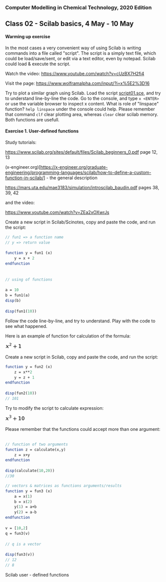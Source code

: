 ### Computer Modelling in Chemical Technology, 2020 Edition

## Class 02 - Scilab basics, 4 May - 10 May

#### Warming up exercise

In the most cases a very convenient way of using Scilab is writing commands into a file called "script". The script is a simply text file, which could be load/save/sent, or edit via a text editor, even by notepad. Scilab could load & execute the script.

Watch the video: https://www.youtube.com/watch?v=cUzBX7H2fi4

Visit the page: https://www.wolframalpha.com/input/?i=x%5E2%3D16

Try to plot a similar graph using Scilab.
Load the script [script01.sce](https://raw.githubusercontent.com/sbednarz/scilab/master/2020/02/script01.sce), and try to understand line-by-line the code.
Go to the console, and type `x <ENTER>` or use the variable browser to inspect x content. What is role of "linspace" function? `help linspace` under the console could help.
Please remember that command `clf` clear plotting area, whereas `clear` clear scilab memory. Both functions are usefull.


#### Exercise 1. User-defined functions

Study tutorials:

https://www.scilab.org/sites/default/files/Scilab_beginners_0.pdf page 12, 13

(x-engineer.org)[https://x-engineer.org/graduate-engineering/programming-languages/scilab/how-to-define-a-custom-function-in-scilab/] - the general description

https://mars.uta.edu/mae3183/simulation/introscilab_baudin.pdf pages 38, 39, 42

and the video:

https://www.youtube.com/watch?v=ZEa2xOXwrJs


Create a new script in Scilab/Scinotes, copy and paste the code, and run the script:

```scilab
// fun1 => a function name
// y => return value

function y = fun1 (x)
	y = x + 2
endfunction


// using of functions

a = 10
b = fun1(a)
disp(b)

disp(fun1(10))
```

Follow the code line-by-line, and try to understand. 
Play with the code to see what happened.

Here is an example of function for calculation of the formula:

<img src="00.png" />

Create a new script in Scilab, copy and paste the code, and run the script:

```scilab
function y = fun2 (x)
	z = x**2
	y = z + 1
endfunction

disp(fun2(10))
// 101
```

Try to modify the script to calculate expression:

<img src="01.png" />


Please remember that the functions could accept more than one argument:

```scilab

// function of two arguments
function z = calculate(x,y)
	z = x+y
endfunction

disp(calculate(10,20))
//30
```



```scilab
// vectors & matrices as functions arguments/results
function y = fun3 (x)
	a = x(1)
	b = x(2)
	y(1) = a+b
	y(2) = a-b
endfunction

v = [10,2]
q = fun3(v)

// q is a vector

disp(fun3(v))
// 12
// 8
```


Scilab user - defined functions


